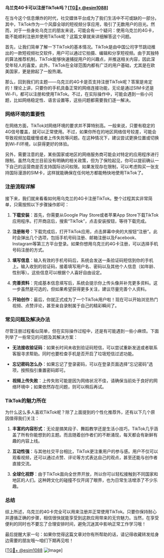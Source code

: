 **乌兰克4G卡可以注册TikTok吗？[[TG💪+ @esim1088](https://t.me/s/esim1088)]**

在当今这个信息爆炸的时代，社交媒体平台成为了我们生活中不可或缺的一部分。其中，TikTok作为一个风靡全球的短视频分享应用，吸引了无数用户的目光。然而，对于一些身处乌克兰的朋友来说，可能会有一个疑问：使用乌克兰的4G卡，能不能顺利注册并使用TikTok呢？这篇文章就来详细解答这个问题。

首先，让我们简单了解一下TikTok的基本情况。TikTok是由中国公司字节跳动推出的一款短视频社交软件，用户可以通过它拍摄、编辑和分享短视频。由于其独特的算法推荐机制，TikTok能够快速捕捉用户的兴趣点，并推送相关内容，因此深受年轻人的喜爱。此外，TikTok在全球范围内都有广泛的用户基础，尤其是在欧美国家，更是掀起了一股热潮。

那么，回到我们的主题——乌克兰的4G卡是否支持注册TikTok呢？答案是肯定的！理论上讲，只要你的手机具备正常的网络连接功能，无论是通过SIM卡还是Wi-Fi，都可以注册和使用TikTok。不过，在实际操作中，可能会遇到一些小问题，比如网络稳定性、语言设置等，这些问题都需要我们逐一解决。

### 网络环境的重要性

在网络方面，TikTok对网络环境的要求并不算特别高。一般来说，只要有稳定的4G信号覆盖，就可以正常使用。不过，如果你所在的地区网络信号较差，可能会导致视频加载缓慢或者上传失败等问题。在这种情况下，建议尝试更换位置或切换到Wi-Fi环境，以获得更好的体验。

另外，需要注意的是，某些国家或地区的网络服务商可能会对特定的应用程序进行限制。虽然乌克兰目前没有明确的相关政策，但为了保险起见，你可以提前确认一下自己的运营商是否支持国际访问权限。如果发现存在限制，可以考虑购买一张支持国际漫游的SIM卡，这样就能确保在任何地方都能畅快地使用TikTok了。

### 注册流程详解

接下来，我们就来看看如何用乌克兰的4G卡注册TikTok。整个过程其实非常简单，只需按照以下步骤操作即可：

1. **下载安装**：首先，你需要从Google Play Store或者苹果App Store下载TikTok应用程序。打开商店后，搜索“TikTok”，点击安装按钮，等待下载完成。
   
2. **注册账号**：下载完成后，打开TikTok应用，点击屏幕中央的大按钮“注册”。此时会弹出几个选项，包括手机号码注册、邮箱注册以及Facebook、Instagram等第三方平台登录。如果你想用乌克兰的4G卡注册，可以选择手机号码注册的方式。

3. **填写信息**：输入有效的手机号码后，系统会发送一条验证码短信到你的手机上。输入收到的验证码，接着填写用户名、密码以及其他个人信息（如年龄、性别等）。这些信息可以根据个人喜好自由设定。

4. **完善资料**：完成基本信息填写后，系统会提示你上传头像并补充更多资料。这一步虽然是可选的，但如果希望获得更多关注，建议尽量完善个人资料。

5. **开始创作**：最后，你就正式成为了一个TikTok用户啦！现在可以开始浏览热门视频、点赞评论，甚至亲自录制属于自己的精彩瞬间了。

### 常见问题及解决办法

尽管注册过程看似简单，但在实际操作过程中，还是有可能遇到一些小麻烦。下面列举了一些常见的问题及其解决方案：

- **无法接收验证码**：如果长时间未收到验证码短信，可以尝试重新发送或者联系客服寻求帮助。同时也要检查手机是否开启了垃圾短信过滤功能。
  
- **忘记密码怎么办**：如果忘记了登录密码，可以在登录页面选择“忘记密码”选项，按照指引重置密码即可。

- **视频上传失败**：上传失败可能是因为网络状况不佳，请确保当前处于良好的网络环境中；如果依然存在问题，则可以稍后再试。

### TikTok的魅力所在

为什么这么多人喜欢TikTok呢？除了上面提到的个性化推荐外，还有以下几个原因值得我们关注：

1. **丰富的内容形式**：无论是搞笑段子、舞蹈教学还是生活小技巧，TikTok几乎涵盖了所有你能想到的主题。而且随着创作者们的不断涌现，每天都会有新鲜有趣的内容上线。

2. **互动性强**：与其他社交平台相比，TikTok更注重用户的参与感。用户不仅可以观看视频，还可以通过点赞、评论等方式表达自己的观点，甚至还能与创作者直接交流。

3. **全球化视野**：由于TikTok面向全世界开放，所以你可以轻松接触到不同国家和地区的人们。这种跨文化的碰撞不仅开阔了眼界，也为日常生活增添了不少乐趣。

### 总结

综上所述，乌克兰的4G卡完全可以用来注册并正常使用TikTok。只要你保持耐心并遵循正确的步骤，相信很快就能享受到这款应用带来的无穷魅力。当然，在享受便利的同时也不要忘了合理安排时间，避免沉迷其中影响正常工作学习哦！

最后提醒大家一句：如果你觉得这篇文章对你有所帮助的话，请记得收藏转发给身边需要的朋友哦～咱们下期再见啦！

[[TG💪+ @esim1088](https://t.me/s/esim1088) ![Image](https://i.postimg.cc/4NQfJmqS/Snipaste-2025-05-13-00-14-12.png)]